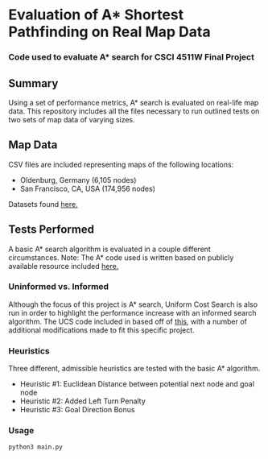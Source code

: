 # Evaluation of A* Shortest Pathfinding on Real Map Data 
### Code used to evaluate A* search for CSCI 4511W Final Project

## Summary
Using a set of performance metrics, A* search is evaluated on real-life map data. This repository includes all the files necessary to run outlined tests on two sets of map data of varying sizes.

## Map Data
CSV files are included representing maps of the following locations:
* Oldenburg, Germany (6,105 nodes)
* San Francisco, CA, USA (174,956 nodes)

Datasets found [here.](https://www.cs.utah.edu/~lifeifei/SpatialDataset.htm)

## Tests Performed
A basic A* search algorithm is evaluated in a couple different circumstances. 
Note: The A* code used is written based on publicly available resource included [here.](https://www.redblobgames.com/pathfinding/a-star/introduction.html)

### Uninformed vs. Informed

Although the focus of this project is A* search, Uniform Cost Search is also run in order to highlight the performance increase with an informed search algorithm.
The UCS code included in based off of [this](https://github.com/DeepakKarishetti/Uniform-cost-search), with a number of additional modifications made to fit this specific project.

### Heuristics

Three different, admissible heuristics are tested with the basic A* algorithm.
* Heuristic #1: Euclidean Distance between potential next node and goal node
* Heuristic #2: Added Left Turn Penalty
* Heuristic #3: Goal Direction Bonus

### Usage
`python3 main.py`
